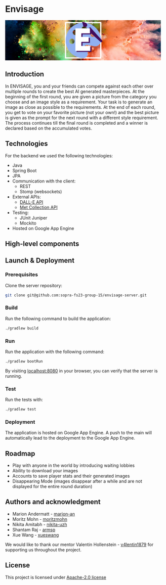 # Envisage

![envisageAsBanner](src/main/resources/docs/logoAsBanner.png)

## Introduction
In ENVISAGE, you and your friends can compete against each other over multiple rounds to create the best AI generated masterpieces. At the beginning of the first round, you are given a picture from the category you choose and an image style as a requirement. Your task is to generate an image as close as possible to the requirements. At the end of each round, you get to vote on your favorite picture (not your own!) and the best picture is given as the prompt for the next round with a different style requirement. The process continues till the final round is completed and a winner is declared based on the accumulated votes.


## Technologies
For the backend we used the following technologies:
* Java
* Spring Boot
* JPA
* Communication with the client:
    - REST
    - Stomp (websockets)
* External APIs:
    - [DALL-E API](https://platform.openai.com/docs/api-reference/introduction)
    - [Met Collection API](https://metmuseum.github.io/)
* Testing:
    - JUnit Juniper
    - Mockito
* Hosted on Google App Engine


## High-level components


## Launch & Deployment
### Prerequisites
Clone the server repository:

```bash
git clone git@github.com:sopra-fs23-group-15/envisage-server.git
```

### Build
Run the following command to build the application:
```bash
./gradlew build
```

### Run
Run the application with the following command:
```bash
./gradlew bootRun
```
By visiting [localhost:8080](http://localhost:8080) in your browser, you can verify that the server is running.

### Test
Run the tests with:
```bash
./gradlew test
```

### Deployment
The application is hosted on Google App Engine. A push to the main will automatically lead to the deployment to the Google App Engine.


## Roadmap
* Play with anyone in the world by introducing waiting lobbies
* Ability to download your images
* Accounts to save player stats and their generated images
* Disappearing Mode (images disappear after a while and are not displayed for the entire round duration)


## Authors and acknowledgment
* Marion Andermatt - [marion-an](https://github.com/marion-an)
* Moritz Mohn - [moritzmohn](https://github.com/moritzmohn)
* Nikita Amitabh - [nikita-uzh](https://github.com/nikita-uzh)
* Shantam Raj - [armsp](https://github.com/armsp)
* Xue Wang - [xueswang](https://github.com/xueswang)

We would like to thank our mentor Valentin Hollenstein - [v4lentin1879](https://github.com/v4lentin1879) for supporting us throughout the project.


## License
This project is licensed under [Apache-2.0 license](https://github.com/sopra-fs23-group-15/envisage-client/blob/main/LICENSE)
